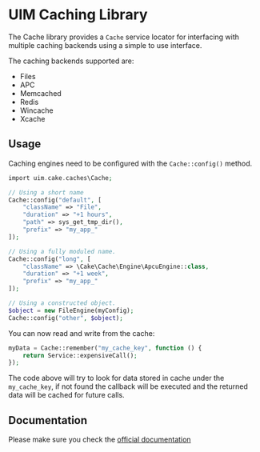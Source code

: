 # UIM Caching Library

The Cache library provides a `Cache` service locator for interfacing with multiple caching backends using
a simple to use interface.

The caching backends supported are:

* Files
* APC
* Memcached
* Redis
* Wincache
* Xcache

## Usage

Caching engines need to be configured with the `Cache::config()` method.

```php
import uim.cake.caches\Cache;

// Using a short name
Cache::config("default", [
    "className" => "File",
    "duration" => "+1 hours",
    "path" => sys_get_tmp_dir(),
    "prefix" => "my_app_"
]);

// Using a fully moduled name.
Cache::config("long", [
    "className" => \Cake\Cache\Engine\ApcuEngine::class,
    "duration" => "+1 week",
    "prefix" => "my_app_"
]);

// Using a constructed object.
$object = new FileEngine(myConfig);
Cache::config("other", $object);
```

You can now read and write from the cache:

```php
myData = Cache::remember("my_cache_key", function () {
	return Service::expensiveCall();
});
```

The code above will try to look for data stored in cache under the `my_cache_key`, if not found
the callback will be executed and the returned data will be cached for future calls.

## Documentation

Please make sure you check the [official documentation](https://book.UIM.org/4/en/core-libraries/caching.html)



